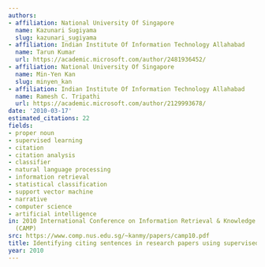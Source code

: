 ```yaml
---
authors:
- affiliation: National University Of Singapore
  name: Kazunari Sugiyama
  slug: kazunari_sugiyama
- affiliation: Indian Institute Of Information Technology Allahabad
  name: Tarun Kumar
  url: https://academic.microsoft.com/author/2481936452/
- affiliation: National University Of Singapore
  name: Min-Yen Kan
  slug: minyen_kan
- affiliation: Indian Institute Of Information Technology Allahabad
  name: Ramesh C. Tripathi
  url: https://academic.microsoft.com/author/2129993678/
date: '2010-03-17'
estimated_citations: 22
fields:
- proper noun
- supervised learning
- citation
- citation analysis
- classifier
- natural language processing
- information retrieval
- statistical classification
- support vector machine
- narrative
- computer science
- artificial intelligence
in: 2010 International Conference on Information Retrieval & Knowledge Management
  (CAMP)
src: https://www.comp.nus.edu.sg/~kanmy/papers/camp10.pdf
title: Identifying citing sentences in research papers using supervised learning
year: 2010
---
```

